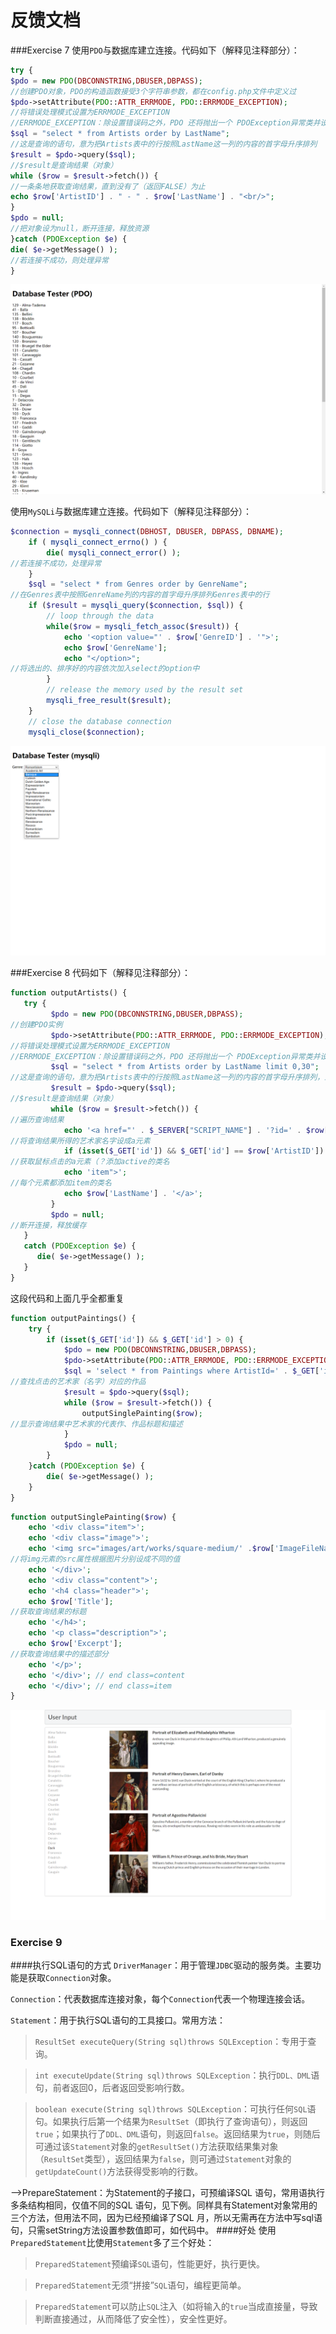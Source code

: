# 反馈文档

###Exercise 7
使用`PDO`与数据库建立连接。代码如下（解释见注释部分）：

```php
try {
$pdo = new PDO(DBCONNSTRING,DBUSER,DBPASS);
//创建PDO对象，PDO的构造函数接受3个字符串参数，都在config.php文件中定义过
$pdo->setAttribute(PDO::ATTR_ERRMODE, PDO::ERRMODE_EXCEPTION);
//将错误处理模式设置为ERRMODE_EXCEPTION
//ERRMODE_EXCEPTION：除设置错误码之外，PDO 还将抛出一个 PDOException异常类并设置它的属性来反射错误码和错误信息
$sql = "select * from Artists order by LastName";
//这是查询的语句，意为把Artists表中的行按照LastName这一列的内容的首字母升序排列
$result = $pdo->query($sql);
//$result是查询结果（对象）
while ($row = $result->fetch()) {
//一条条地获取查询结果，直到没有了（返回FALSE）为止
echo $row['ArtistID'] . " - " . $row['LastName'] . "<br/>";
}
$pdo = null;
//把对象设为null，断开连接，释放资源
}catch (PDOException $e) {
die( $e->getMessage() );
//若连接不成功，则处理异常
}
```
![images](images/screenshots/exercise7(1).png)

使用`MySQLi`与数据库建立连接。代码如下（解释见注释部分）：

```php
$connection = mysqli_connect(DBHOST, DBUSER, DBPASS, DBNAME);
    if ( mysqli_connect_errno() ) {
        die( mysqli_connect_error() );
//若连接不成功，处理异常
    }
    $sql = "select * from Genres order by GenreName";
//在Genres表中按照GenreName列的内容的首字母升序排列Genres表中的行
    if ($result = mysqli_query($connection, $sql)) {
        // loop through the data
        while($row = mysqli_fetch_assoc($result)) {
            echo '<option value="' . $row['GenreID'] . '">';
            echo $row['GenreName'];
            echo "</option>";
//将选出的、排序好的内容依次加入select的option中
        }
        // release the memory used by the result set
        mysqli_free_result($result);
    }
    // close the database connection
    mysqli_close($connection);
```
![images](images/screenshots/exercise7(2).png)

###Exercise 8
代码如下（解释见注释部分）：

```php
function outputArtists() {
   try {
         $pdo = new PDO(DBCONNSTRING,DBUSER,DBPASS);
//创建PDO实例
         $pdo->setAttribute(PDO::ATTR_ERRMODE, PDO::ERRMODE_EXCEPTION);
//将错误处理模式设置为ERRMODE_EXCEPTION
//ERRMODE_EXCEPTION：除设置错误码之外，PDO 还将抛出一个 PDOException异常类并设置它的属性来反射错误码和错误信息
         $sql = "select * from Artists order by LastName limit 0,30";
//这是查询的语句，意为把Artists表中的行按照LastName这一列的内容的首字母升序排列，显示前30条
         $result = $pdo->query($sql);
//$result是查询结果（对象）
         while ($row = $result->fetch()) {
//遍历查询结果
            echo '<a href="' . $_SERVER["SCRIPT_NAME"] . '?id=' . $row['ArtistID'] . '" class="';
//将查询结果所得的艺术家名字设成a元素
            if (isset($_GET['id']) && $_GET['id'] == $row['ArtistID']) echo 'active ';
//获取鼠标点击的a元素（？添加active的类名
            echo 'item">';
//每个元素都添加item的类名
            echo $row['LastName'] . '</a>';
         }
         $pdo = null;
//断开连接，释放缓存
   }
   catch (PDOException $e) {
      die( $e->getMessage() );
   }
}
```
这段代码和上面几乎全都重复
```php
function outputPaintings() {
    try {
        if (isset($_GET['id']) && $_GET['id'] > 0) {
            $pdo = new PDO(DBCONNSTRING,DBUSER,DBPASS);
            $pdo->setAttribute(PDO::ATTR_ERRMODE, PDO::ERRMODE_EXCEPTION);
            $sql = 'select * from Paintings where ArtistId=' . $_GET['id'];
//查找点击的艺术家（名字）对应的作品
            $result = $pdo->query($sql);
            while ($row = $result->fetch()) {
                outputSinglePainting($row);
//显示查询结果中艺术家的代表作、作品标题和描述
            }
            $pdo = null;
        }
    }catch (PDOException $e) {
        die( $e->getMessage() );
    }
}
```
```php
function outputSinglePainting($row) {
    echo '<div class="item">';
    echo '<div class="image">';
    echo '<img src="images/art/works/square-medium/' .$row['ImageFileName'] .'.jpg">';
//将img元素的src属性根据图片分别设成不同的值
    echo '</div>';
    echo '<div class="content">';
    echo '<h4 class="header">';
    echo $row['Title'];
//获取查询结果的标题
    echo '</h4>';
    echo '<p class="description">';
    echo $row['Excerpt'];
//获取查询结果中的描述部分
    echo '</p>';
    echo '</div>'; // end class=content
    echo '</div>'; // end class=item
}
```
![images](images/screenshots/exercise8(1).png)

### Exercise 9
####执行SQL语句的方式
`DriverManager`：用于管理`JDBC`驱动的服务类。主要功能是获取`Connection`对象。

`Connection`：代表数据库连接对象，每个`Connection`代表一个物理连接会话。

`Statement`：用于执行SQL语句的工具接口。常用方法：

>`ResultSet executeQuery(String sql)throws SQLException`：专用于查询。

>`int executeUpdate(String sql)throws SQLException`：执行`DDL、DML`语句，前者返回0，后者返回受影响行数。

>`boolean execute(String sql)throws SQLException`：可执行任何`SQL`语句。如果执行后第一个结果为`ResultSet`（即执行了查询语句），则返回`true`；如果执行了`DDL、DML`语句，则返回`false`。返回结果为`true`，则随后可通过该`Statement`对象的`getResultSet()`方法获取结果集对象（`ResultSet`类型），返回结果为`false`，则可通过`Statement`对象的`getUpdateCount()`方法获得受影响的行数。

——>PrepareStatement：为Statement的子接口，可预编译SQL 语句，常用语执行多条结构相同，仅值不同的SQL 语句，见下例。同样具有Statement对象常用的三个方法，但用法不同，因为已经预编译了SQL 月，所以无需再在方法中写sql语句，只需setString方法设置参数值即可，如代码中。
####好处
使用`PreparedStatement`比使用`Statement`多了三个好处：

>`PreparedStatement`预编译`SQL`语句，性能更好，执行更快。

>`PreparedStatement`无须“拼接”`SQL`语句，编程更简单。

>`PreparedStatement`可以防止`SQL`注入（如将输入的`true`当成直接量，导致判断直接通过，从而降低了安全性），安全性更好。
